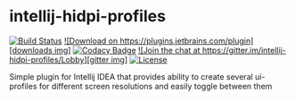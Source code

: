 # intellij-hidpi-profiles

[![Build Status][travis img]][travis]
[![Download on https://plugins.jetbrains.com/plugin][downloads img]][downloads]
[![Codacy Badge][codacy img]][codacy]
[![Join the chat at https://gitter.im/intellij-hidpi-profiles/Lobby][gitter img]][gitter]
[![License][license img]][license]

Simple plugin for Intellij IDEA that provides ability to create several ui-profiles for different screen resolutions and easily toggle between them



[travis]:https://travis-ci.org/mskonovalov/intellij-hidpi-profiles
[travis img]:https://travis-ci.org/mskonovalov/intellij-hidpi-profiles.svg?branch=2016.3
[codacy]:https://www.codacy.com/app/mskonovalov/intellij-hidpi-profiles?utm_source=github.com&utm_medium=referral&utm_content=mskonovalov/intellij-hidpi-profiles&utm_campaign=badger
[codacy img]:https://api.codacy.com/project/badge/Grade/2e383d972ce14195897fda7215dad868
[gitter]:https://gitter.im/intellij-hidpi-profiles/Lobby?utm_source=badge&utm_medium=badge&utm_campaign=pr-badge&utm_content=badge
[gitter img]:https://badges.gitter.im/intellij-hidpi-profiles/Lobby.svg
[license]:LICENSE
[license img]:https://img.shields.io/badge/License-MIT-blue.svg
[downloads]:https://plugins.jetbrains.com/plugin/9541
[downloads img]:https://img.shields.io/badge/downloads-24-yellowgreen.svg
